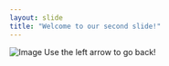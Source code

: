 ```yaml
---
layout: slide
title: "Welcome to our second slide!"
---
```

![Image](https://steemitimages.com/DQmYfiDGFmZsgkpq6XPE3WssU6CK9SagBUCHyWVZGmVxU3T/92bd51939ce6e27f773aee3516b2cd6f--happy-monday-its-monday.jpg)
Use the left arrow to go back!
